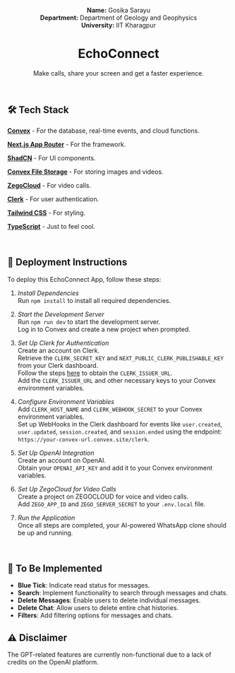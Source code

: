 <p align="center">
  <strong>Name:</strong> Gosika Sarayu<br>
  <strong>Department:</strong> Department of Geology and Geophysics<br>
  <strong>University:</strong> IIT Kharagpur
</p>

<h1 align="center">EchoConnect</h1>

<p align="center">Make calls, share your screen and get a faster experience.</p>

<br/>

## 🛠 Tech Stack

<div>
  <p><a href="https://convex.dev/" target="_blank" rel="noreferrer"><strong>Convex</strong></a> - For the database, real-time events, and cloud functions.</p>
  <p><a href="https://nextjs.org/" target="_blank" rel="noreferrer"><strong>Next.js App Router</strong></a> - For the framework.</p>
  <p><a href="https://ui.shadcn.com/" target="_blank" rel="noreferrer"><strong>ShadCN</strong></a> - For UI components.</p>
  <p><a href="https://docs.convex.dev/file-storage" target="_blank" rel="noreferrer"><strong>Convex File Storage</strong></a> - For storing images and videos.</p>
  <p><a href="https://www.zegocloud.com" target="_blank" rel="noreferrer"><strong>ZegoCloud</strong></a> - For video calls.</p>
  <p><a href="https://clerk.dev/" target="_blank" rel="noreferrer"><strong>Clerk</strong></a> - For user authentication.</p>
  <p><a href="https://tailwindcss.com/" target="_blank" rel="noreferrer"><strong>Tailwind CSS</strong></a> - For styling.</p>
  <p><a href="https://www.typescriptlang.org/" target="_blank" rel="noreferrer"><strong>TypeScript</strong></a> - Just to feel cool.</p>
</div>

<br/>

## 🚀 Deployment Instructions

To deploy this EchoConnect App, follow these steps:

1. *Install Dependencies*  
   Run `npm install` to install all required dependencies.

2. *Start the Development Server*  
   Run `npm run dev` to start the development server.  
   Log in to Convex and create a new project when prompted.

3. *Set Up Clerk for Authentication*  
   Create an account on Clerk.  
   Retrieve the `CLERK_SECRET_KEY` and `NEXT_PUBLIC_CLERK_PUBLISHABLE_KEY` from your Clerk dashboard.  
   Follow the steps [here](https://clerk.dev/docs) to obtain the `CLERK_ISSUER_URL`.  
   Add the `CLERK_ISSUER_URL` and other necessary keys to your Convex environment variables.

4. *Configure Environment Variables*  
   Add `CLERK_HOST_NAME` and `CLERK_WEBHOOK_SECRET` to your Convex environment variables.  
   Set up WebHooks in the Clerk dashboard for events like `user.created`, `user.updated`, `session.created`, and `session.ended` using the endpoint: `https://your-convex-url.convex.site/clerk`.

5. *Set Up OpenAI Integration*  
   Create an account on OpenAI.  
   Obtain your `OPENAI_API_KEY` and add it to your Convex environment variables.

6. *Set Up ZegoCloud for Video Calls*  
   Create a project on ZEGOCLOUD for voice and video calls.  
   Add `ZEGO_APP_ID` and `ZEGO_SERVER_SECRET` to your `.env.local` file.

7. *Run the Application*  
   Once all steps are completed, your AI-powered WhatsApp clone should be up and running.

<br/>

## 🚧 To Be Implemented

- **Blue Tick**: Indicate read status for messages.
- **Search**: Implement functionality to search through messages and chats.
- **Delete Messages**: Enable users to delete individual messages.
- **Delete Chat**: Allow users to delete entire chat histories.
- **Filters**: Add filtering options for messages and chats.

## ⚠️ Disclaimer

The GPT-related features are currently non-functional due to a lack of credits on the OpenAI platform.
<br/>

